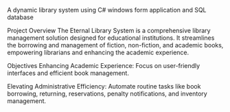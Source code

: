 A dynamic library system using C# windows form application and SQL database

Project Overview
The Eternal Library System is a comprehensive library management solution designed for educational institutions. It streamlines the borrowing and management of fiction, non-fiction, and academic books, empowering librarians and enhancing the academic experience.

Objectives
Enhancing Academic Experience: Focus on user-friendly interfaces and efficient book management.

Elevating Administrative Efficiency: Automate routine tasks like book borrowing, returning, reservations, penalty notifications, and inventory management.